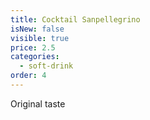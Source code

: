 ```yaml
---
title: Cocktail Sanpellegrino
isNew: false
visible: true
price: 2.5
categories:
  - soft-drink
order: 4
---
```

Original taste